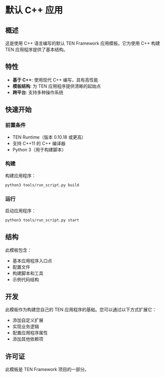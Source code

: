 # 默认 C++ 应用

## 概述

这是使用 C++ 语言编写的默认 TEN Framework 应用模板。它为使用 C++ 构建 TEN 应用程序提供了基本结构。

## 特性

- **基于 C++**: 使用现代 C++ 编写，具有高性能
- **模板结构**: 为 TEN 应用程序提供清晰的起始点
- **跨平台**: 支持多种操作系统

## 快速开始

### 前置条件

- TEN Runtime（版本 0.10.18 或更高）
- 支持 C++11 的 C++ 编译器
- Python 3（用于构建脚本）

### 构建

构建应用程序：

```bash
python3 tools/run_script.py build
```

### 运行

启动应用程序：

```bash
python3 tools/run_script.py start
```

## 结构

此模板包含：

- 基本应用程序入口点
- 配置文件
- 构建脚本和工具
- 示例代码结构

## 开发

此模板作为构建您自己的 TEN 应用程序的基础。您可以通过以下方式扩展它：

- 添加自定义扩展
- 实现业务逻辑
- 配置应用程序属性
- 添加其他依赖项

## 许可证

此模板是 TEN Framework 项目的一部分。
